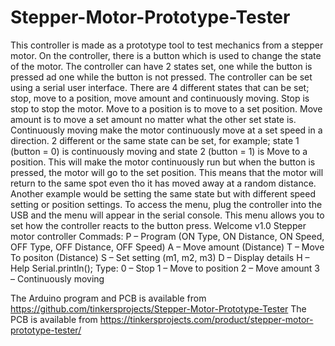 # Stepper-Motor-Prototype-Tester

This controller is made as a prototype tool to test mechanics from a stepper motor. On the controller, there is a button which is used to change the state of the motor. The controller can have 2 states set, one while the button is pressed ad one while the button is not pressed. The controller can be set using a serial user interface. There are 4 different states that can be set; stop, move to a position, move amount and continuously moving. Stop is stop to stop the motor. Move to a position is to move to a set position. Move amount is to move a set amount no matter what the other set state is. Continuously moving make the motor continuously move at a set speed in a direction.
2 different or the same state can be set, for example; state 1 (button = 0) is continuously moving and state 2 (button = 1) is Move to a position. This will make the motor continuously run but when the button is pressed, the motor will go to the set position. This means that the motor will return to the same spot even tho it has moved away at a random distance.
Another example would be setting the same state but with different speed setting or position settings.
To access the menu, plug the controller into the USB and the menu will appear in the serial console. This menu allows you to set how the controller reacts to the button press.
Welcome v1.0 Stepper motor controller
Commads:
    P – Program (ON Type, ON Distance, ON Speed, OFF Type, OFF Distance, OFF Speed)
    A – Move amount (Distance)
    T – Move To positon (Distance)
    S – Set setting (m1, m2, m3)
    D – Display details
    H – Help
Serial.println();
Type:
    0 – Stop
    1 – Move to position
    2 – Move amount
    3 – Continuously moving

The Arduino program and PCB is available from https://github.com/tinkersprojects/Stepper-Motor-Prototype-Tester
The PCB is available from https://tinkersprojects.com/product/stepper-motor-prototype-tester/
